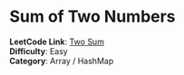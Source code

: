 # Sum of Two Numbers
**LeetCode Link**: [Two Sum](https://leetcode.com/problems/two-sum/)  
**Difficulty**: Easy  
**Category**: Array / HashMap